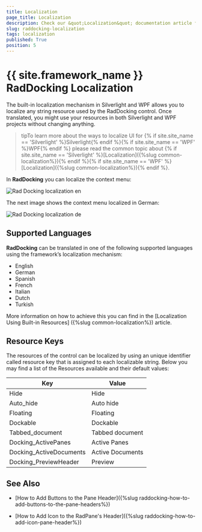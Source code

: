 ```yaml
---
title: Localization
page_title: Localization
description: Check our &quot;Localization&quot; documentation article for the RadDocking {{ site.framework_name }} control.
slug: raddocking-localization
tags: localization
published: True
position: 5
---
```


# {{ site.framework_name }} RadDocking Localization

The built-in localization mechanism in Silverlight and WPF allows you to localize any string resource used by the RadDocking control. Once translated, you might use your resources in both Silverlight and WPF projects without changing anything.

>tipTo learn more about the ways to localize UI for {% if site.site_name == 'Silverlight' %}Silverlight{% endif %}{% if site.site_name == 'WPF' %}WPF{% endif %} please read the common topic about {% if site.site_name == 'Silverlight' %}[Localization]({%slug common-localization%}){% endif %}{% if site.site_name == 'WPF' %}[Localization]({%slug common-localization%}){% endif %}.

In __RadDocking__ you can localize the context menu:

![Rad Docking localization en](images/RadDocking_localization_en.png)

The next image shows the context menu localized in German: 

![Rad Docking localization de](images/RadDocking_localization_de.png)

## Supported Languages

__RadDocking__ can be translated in one of the following supported languages using the framework’s localization mechanism:

* English
* German
* Spanish
* French
* Italian
* Dutch
* Turkish

More information on how to achieve this you can find in the [Localization Using Built-in Resources] ({%slug common-localization%}) article.

## Resource Keys

The resources of the control can be localized by using an unique identifier called resource key that is assigned to each localizable string. Below you may find a list of the Resources available and their default values:

Key	|	Value
---	|	---
Hide	|	Hide
Auto_hide	|	Auto hide
Floating	|	Floating
Dockable	|	Dockable
Tabbed_document	|	Tabbed document
Docking_ActivePanes | Active Panes
Docking_ActiveDocuments | Active Documents
Docking_PreviewHeader | Preview

## See Also

 * [How to Add Buttons to the Pane Header]({%slug raddocking-how-to-add-buttons-to-the-pane-headers%})

 * [How to Add Icon to the RadPane's Header]({%slug raddocking-how-to-add-icon-pane-header%})
